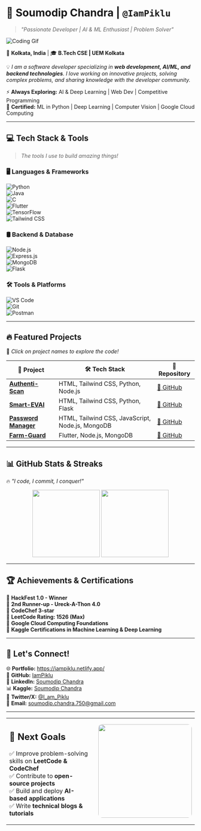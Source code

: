 # **🚀 Soumodip Chandra | `@IamPiklu`**  
> *"Passionate Developer | AI & ML Enthusiast | Problem Solver"*  

![Coding Gif](https://media.giphy.com/media/qgQUggAC3Pfv687qPC/giphy.gif)  

📍 **Kolkata, India** | 🎓 **B.Tech CSE | UEM Kolkata**  

💡 *I am a software developer specializing in **web development, AI/ML, and backend technologies**. I love working on innovative projects, solving complex problems, and sharing knowledge with the developer community.*  

⚡ **Always Exploring:** AI & Deep Learning | Web Dev | Competitive Programming  
📜 **Certified:** ML in Python | Deep Learning | Computer Vision | Google Cloud Computing  

---

## **💻 Tech Stack & Tools**  
> *The tools I use to build amazing things!*  

### 🖥️ **Languages & Frameworks**  
![Python](https://img.shields.io/badge/Python-3776AB?style=for-the-badge&logo=python&logoColor=white)  
![Java](https://img.shields.io/badge/Java-ED8B00?style=for-the-badge&logo=java&logoColor=white)  
![C](https://img.shields.io/badge/C-A8B9CC?style=for-the-badge&logo=c&logoColor=white)  
![Flutter](https://img.shields.io/badge/Flutter-02569B?style=for-the-badge&logo=flutter&logoColor=white)  
![TensorFlow](https://img.shields.io/badge/TensorFlow-FF6F00?style=for-the-badge&logo=tensorflow&logoColor=white)  
![Tailwind CSS](https://img.shields.io/badge/Tailwind_CSS-38B2AC?style=for-the-badge&logo=tailwind-css&logoColor=white)  

### 🛢️ **Backend & Database**  
![Node.js](https://img.shields.io/badge/Node.js-339933?style=for-the-badge&logo=node.js&logoColor=white)  
![Express.js](https://img.shields.io/badge/Express.js-000000?style=for-the-badge&logo=express&logoColor=white)  
![MongoDB](https://img.shields.io/badge/MongoDB-4EA94B?style=for-the-badge&logo=mongodb&logoColor=white)  
![Flask](https://img.shields.io/badge/Flask-000000?style=for-the-badge&logo=flask&logoColor=white)  

### 🛠️ **Tools & Platforms**  
![VS Code](https://img.shields.io/badge/VS%20Code-007ACC?style=for-the-badge&logo=visual-studio-code&logoColor=white)  
![Git](https://img.shields.io/badge/Git-F05032?style=for-the-badge&logo=git&logoColor=white)  
![Postman](https://img.shields.io/badge/Postman-FF6C37?style=for-the-badge&logo=postman&logoColor=white)  

---

## **🔥 Featured Projects**  
📌 *Click on project names to explore the code!*  

| 🚀 Project | 🛠️ Tech Stack | 📎 Repository |
|------------|--------------|--------------|
| **[Authenti-Scan](https://github.com/IamPiklu/AuthentiScan)** | HTML, Tailwind CSS, Python, Node.js | [🔗 GitHub](https://github.com/IamPiklu/AuthentiScan) |
| **[Smart-EVAl](https://github.com/IamPiklu/32_BIT-by-BIT)** | HTML, Tailwind CSS, Python, Flask | [🔗 GitHub](https://github.com/IamPiklu/32_BIT-by-BIT) |
| **[Password Manager](https://github.com/IamPiklu/Password-Manager)** | HTML, Tailwind CSS, JavaScript, Node.js, MongoDB | [🔗 GitHub](https://github.com/IamPiklu/Password-Manager) |
| **[Farm-Guard](https://github.com/Godse-07/Farmer)** | Flutter, Node.js, MongoDB | [🔗 GitHub](https://github.com/Godse-07/Farmer) |

---

## **📊 GitHub Stats & Streaks**  
🔥 *"I code, I commit, I conquer!"*  

<div align="center">
  <img height="180em" src="https://github-readme-stats.vercel.app/api?username=IamPiklu&show_icons=true&theme=radical&hide_border=true" />
  <img height="180em" src="https://github-readme-streak-stats.herokuapp.com/?user=IamPiklu&theme=react&hide_border=true" />
</div>  

---

## **🏆 Achievements & Certifications**  
🏅 **HackFest 1.0 - Winner**  
🥈 **2nd Runner-up - Ureck-A-Thon 4.0**  
🌟 **CodeChef 3-star**  
🔢 **LeetCode Rating: 1526 (Max)**  
📜 **Google Cloud Computing Foundations**  
📜 **Kaggle Certifications in Machine Learning & Deep Learning**  

---

## **💬 Let's Connect!**  
🌐 **Portfolio:** https://iampiklu.netlify.app/  
🔗 **GitHub:** [IamPiklu](https://github.com/IamPiklu)  
👔 **LinkedIn:** [Soumodip Chandra](https://www.linkedin.com/in/soumodip-chandra-03b31728a/)  
📊 **Kaggle:** [Soumodip Chandra](https://www.kaggle.com/soumodipchandra)  
📢 **Twitter/X:** [@I_am_Piklu](https://x.com/I_am_Piklu)  
📧 **Email:** [soumodip.chandra.750@gmail.com](mailto:soumodip.chandra.750@gmail.com)  

---

<table>
  <tr>
    <td style="vertical-align: middle;">
      <h2>🎯 Next Goals</h2>
      <ul style="list-style-type: none; padding: 0;">
        <li>✅ Improve problem-solving skills on <b>LeetCode & CodeChef</b></li>
        <li>✅ Contribute to <b>open-source projects</b></li>
        <li>✅ Build and deploy <b>AI-based applications</b></li>
        <li>✅ Write <b>technical blogs & tutorials</b></li>
      </ul>
    </td>
    <td>
      <img src="https://c.tenor.com/IjbGZdXP80EAAAAM/one-punch-man-saitama.gif" width="250" height="auto" style="border-radius: 10px;">
    </td>
  </tr>
</table>
